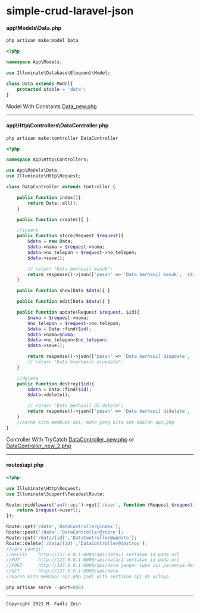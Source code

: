 # simple-crud-laravel-json

#### app\Models\Data.php

```php
php artisan make:model Data
```

```php
<?php

namespace App\Models;

use Illuminate\Database\Eloquent\Model;

class Data extends Model{
    protected $table = 'data';
}
```

Model With Constants [Data_new.php](https://github.com/gzeinnumer/simple-crud-laravel-json/blob/master/app/Models/Data_new.php)

---

#### app\Http\Controllers\DataController.php

```php
php artisan make:controller DataController
```

```php
<?php

namespace App\Http\Controllers;

use App\Models\Data;
use Illuminate\Http\Request;

class DataController extends Controller {

    public function index(){
        return Data::all();
    }

    public function create(){ }

    //insert
    public function store(Request $request){
        $data = new Data;
        $data->nama = $request->nama;
        $data->no_telepon = $request->no_telepon;
        $data->save();

        // return "Data berhasil masuk";
        return response()->json(['pesan' => 'Data berhasil masuk', 'status' => true]);
    }

    public function show(Data $data){ }

    public function edit(Data $data){ }

    public function update(Request $request, $id){
        $nama = $request->nama;
        $no_telepon = $request->no_telepon;
        $data = Data::find($id);
        $data->nama=$nama;
        $data->no_telepon=$no_telepon;
        $data->save();

        return response()->json(['pesan' => 'Data berhasil diupdate', 'status' => true]);
        // return "Data bserhasil diupdate";
    }

    //delete
    public function destroy($id){
        $data = Data::find($id);
        $data->delete();

        // return "Data berhasil di delete";
        return response()->json(['pesan' => 'Data berhasil didelete', 'status' => true]);
    }
    //karna kita membuat api, maka yang kita set adalah api.php
}
```

Controller With TryCatch [DataController_new.php](https://github.com/gzeinnumer/simple-crud-laravel-json/blob/master/app/Http/Controllers/DataController_new.php) or [DataController_new_2.php](https://github.com/gzeinnumer/simple-crud-laravel-json/blob/master/app/Http/Controllers/DataController_new_2.php)

---

#### routes\api.php

```php
<?php

use Illuminate\Http\Request;
use Illuminate\Support\Facades\Route;

Route::middleware('auth:api')->get('/user', function (Request $request) {
    return $request->user();
});

Route::get('/data','DataController@index');
Route::post('/data','DataController@store');
Route::put('/data/{id}','DataController@update');
Route::delete('/data/{id}','DataController@destroy');
//cara panngil
//DELETE    http://127.0.0.1:8000/api/data/1 sertakan id pada url
//PUT       http://127.0.0.1:8000/api/data/1 sertakan id pada url
//POST      http://127.0.0.1:8000/api/data jangan lupa isi paramnya dengan ->nama dan ->no_telepon
//GET       http://127.0.0.1:8000/api/data
//karna kita memakai api.php jadi kita sertakan api di urlnya
```

```php
php artisan serve --port=8081
```

---

```
Copyright 2021 M. Fadli Zein
```
